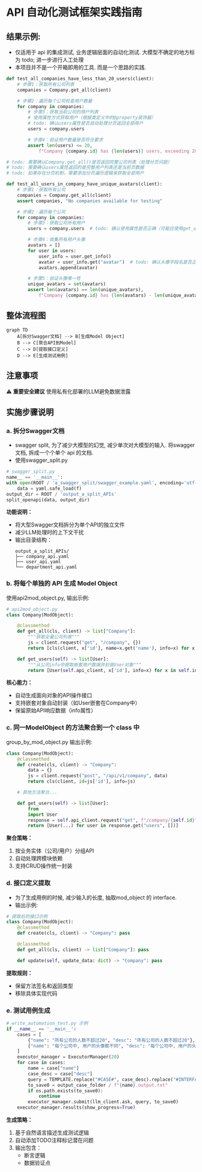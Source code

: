 # API 自动化测试框架实践指南

## 结果示例:

* 仅适用于 api 的集成测试, 业务逻辑层面的自动化测试. 大模型不确定的地方标为 todo; 进一步进行人工处理
* 本项目并不是一个开箱即用的工具. 而是一个思路的实践.

```python
def test_all_companies_have_less_than_20_users(client):
    # 步骤1：获取所有公司列表
    companies = Company.get_all(client)

    # 步骤2：遍历每个公司检查用户数量
    for company in companies:
        # 步骤3：获取当前公司的用户列表
        # 使用属性方式获取用户（根据类定义中的@property装饰器）
        # todo: 确认users属性是否自动处理分页返回全部用户
        users = company.users

        # 步骤4：验证用户数量是否符合要求
        assert len(users) <= 20,
            f"Company {company.id} has {len(users)} users, exceeding 20 limit."

# todo: 需要确认Company.get_all()是否返回完整公司列表（处理分页问题）
# todo: 需要确认users属性返回的是完整用户列表还是当前页数据
# todo: 如果存在分页机制，需要添加分页遍历逻辑来获取全部用户
``` 

```python
def test_all_users_in_company_have_unique_avatars(client):
    # 步骤1：获取所有公司
    companies = Company.get_all(client)
    assert companies, "No companies available for testing"

    # 步骤2：遍历每个公司
    for company in companies:
        # 步骤3：获取公司所有用户
        users = company.users  # todo: 确认使用属性是否正确（可能应使用get_users()方法）

        # 步骤4：收集所有用户头像
        avatars = []
        for user in users:
            user_info = user.get_info()
            avatar = user_info.get("avatar")  # todo: 确认头像字段名是否正确（如avatar_url等）
            avatars.append(avatar)

        # 步骤5：验证头像唯一性
        unique_avatars = set(avatars)
        assert len(avatars) == len(unique_avatars),
            f"Company {company.id} has {len(avatars) - len(unique_avatars)} duplicate avatars"
```

## 整体流程图

```mermaid
graph TD
    A[拆分Swagger文档] --> B[生成Model Object]
    B --> C[聚合API到Model]
    C --> D[提取接口定义]
    D --> E[生成测试用例]
```

## 注意事项

⚠️ **重要安全建议** 使用私有化部署的LLM避免数据泄露

## 实施步骤说明

### a. 拆分Swagger文档

* swagger split, 为了减少大模型的幻觉, 减少单次对大模型的输入. 将swagger 文档, 拆成一个个单个 api
  的文档.
* 使用swagger_split.py

```python
# swagger_split.py
name__ == '__main__':
with open(ROOT / 'a_swagger_split/swagger_example.yaml', encoding='utf-8') as f:
    data = yaml.safe_load(f)
output_dir = ROOT / 'output_a_split_APIs'
split_openapi(data, output_dir)
```

**功能说明：**

- 将大型Swagger文档拆分为单个API的独立文件
- 减少LLM处理时的上下文干扰
- 输出目录结构：
  ```
  output_a_split_APIs/
  ├── company_api.yaml
  ├── user_api.yaml
  └── department_api.yaml
  ```

### b. 将每个单独的 API 生成 Model Object

使用api2mod_object.py, 输出示例:

```python
# api2mod_object.py 
class Company(ModObject):

    @classmethod
    def get_all(cls, client) -> list["Company"]:
        """获取全量公司列表"""
        js = client.request("get", "/company", {})
        return [cls(client, x['id'], name=x.get('name'), info=x) for x in js['items']]

    def get_users(self) -> list[User]:
        """从公司info中提取嵌套用户数据并封装User对象"""
        return [User(self.api_client, x['id'], info=x) for x in self.info.get('users', [])]
```

**核心能力：**

- 自动生成面向对象的API操作接口
- 支持嵌套对象自动封装（如User嵌套在Company中）
- 保留原始API响应数据（info属性）

### c. 同一ModelObject 的方法聚合到一个 class 中

group_by_mod_object.py 输出示例:

```python
class Company(ModObject):
    @classmethod
    def create(cls, client) -> "Company":
        data = {}
        js = client.request("post", "/api/v1/company", data)
        return cls(client, id=js['id'], info=js)

    # 其他方法聚合...

    def get_users(self) -> list[User]:
        from
        import User
        response = self.api_client.request("get", f"/company/{self.id}")
        return [User(...) for user in response.get("users", [])]
```

**聚合策略：**

1. 按业务实体（公司/用户）分组API
2. 自动处理跨模块依赖
3. 支持CRUD操作统一封装

### d. 接口定义提取

* 为了生成用例的时候, 减少输入的长度, 抽取mod_object 的 interface.
* 输出示例:

```python
# 提取后的接口示例
class Company(ModObject):
    @classmethod
    def create(cls, client) -> "Company": pass

    @classmethod
    def get_all(cls, client) -> list["Company"]: pass

    def update(self, update_data: dict) -> "Company": pass
```

**提取规则：**

- 保留方法签名和返回类型
- 移除具体实现代码

### e. 测试用例生成

```python
# write_automation_test.py 示例
if __name__ == '__main__':
    cases = [
        {"name": "所有公司的人数不超过20", "desc": "所有公司的人数不超过20"},
        {"name": "每个公司中, 用户的头像都不同", "desc": "每个公司中, 用户的头像都不同"},
    ]
    executor_manager = ExecutorManager(20)
    for case in cases:
        name = case["name"]
        case_desc = case["desc"]
        query = TEMPLATE.replace("#CASE#", case_desc).replace("#INTERFACE_BLOCK#", INTERFACE_BLOCK).replace("#CODE_EXAMPLE#", CODE_EXAMPLE)
        to_save0 = output_case_folder / f"{name}.output.txt"
        if os.path.exists(to_save0):
            continue
        executor_manager.submit(llm_client.ask, query, to_save0)
    executor_manager.results(show_progress=True)
```

**生成策略：**

1. 基于自然语言描述生成测试逻辑
2. 自动添加TODO注释标记潜在问题
3. 输出包含：
    - 断言逻辑
    - 数据验证点

